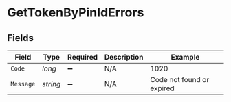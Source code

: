 # GetTokenByPinIdErrors


## Fields

| Field                     | Type                      | Required                  | Description               | Example                   |
| ------------------------- | ------------------------- | ------------------------- | ------------------------- | ------------------------- |
| `Code`                    | *long*                    | :heavy_minus_sign:        | N/A                       | 1020                      |
| `Message`                 | *string*                  | :heavy_minus_sign:        | N/A                       | Code not found or expired |